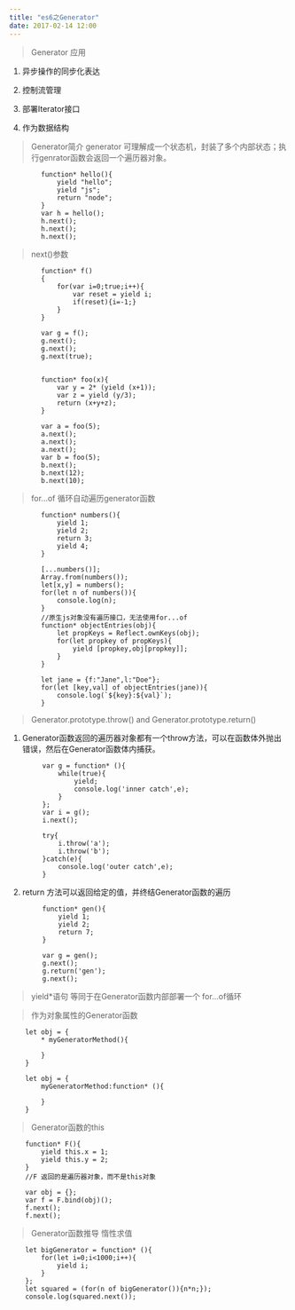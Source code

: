 ```yaml
---
title: "es6之Generator"
date: 2017-02-14 12:00
---
```


> Generator 应用

1. 异步操作的同步化表达

2. 控制流管理

3. 部署Iterator接口

4. 作为数据结构

> Generator简介 generator 可理解成一个状态机，封装了多个内部状态；执行genrator函数会返回一个遍历器对象。


            function* hello(){
                yield "hello";
                yield "js";
                return "node";
            }
            var h = hello();
            h.next();
            h.next();
            h.next();

> next()参数

            function* f()
            {
                for(var i=0;true;i++){
                    var reset = yield i;
                    if(reset){i=-1;}
                }
            }

            var g = f();
            g.next();
            g.next();
            g.next(true);


            function* foo(x){
                var y = 2* (yield (x+1));
                var z = yield (y/3);
                return (x+y+z);
            }

            var a = foo(5);
            a.next();
            a.next();
            a.next();
            var b = foo(5);
            b.next();
            b.next(12);
            b.next(10);

> for...of 循环自动遍历generator函数

            function* numbers(){
                yield 1;
                yield 2;
                return 3;
                yield 4;
            }

            [...numbers()];
            Array.from(numbers());
            let[x,y] = numbers();
            for(let n of numbers()){
                console.log(n);
            }
            //原生js对象没有遍历接口，无法使用for...of
            function* objectEntries(obj){
                let propKeys = Reflect.ownKeys(obj);
                for(let propkey of propKeys){
                    yield [propkey,obj[propkey]];
                }
            }

            let jane = {f:"Jane",l:"Doe"};
            for(let [key,val] of objectEntries(jane)){
                console.log(`${key}:${val}`);
            }

> Generator.prototype.throw() and  Generator.prototype.return()

1. Generator函数返回的遍历器对象都有一个throw方法，可以在函数体外抛出错误，然后在Generator函数体内捕获。 

            var g = function* (){
                while(true){
                    yield;
                    console.log('inner catch',e);
                }
            };
            var i = g();
            i.next();

            try{
                i.throw('a');
                i.throw('b');
            }catch(e){
                console.log('outer catch',e);
            }

2. return 方法可以返回给定的值，并终结Generator函数的遍历

            function* gen(){
                yield 1;
                yield 2;
                return 7;
            }

            var g = gen();
            g.next();
            g.return('gen');
            g.next();

> yield*语句 等同于在Generator函数内部部署一个 for...of循环



> 作为对象属性的Generator函数

        let obj = {
            * myGeneratorMethod(){
                
            }
        }

        let obj = {
            myGeneratorMethod:function* (){
                
            }
        }

> Generator函数的this

        function* F(){
            yield this.x = 1;
            yield this.y = 2;
        }
        //F 返回的是遍历器对象，而不是this对象

        var obj = {};
        var f = F.bind(obj)();
        f.next();
        f.next();

> Generator函数推导 惰性求值

        let bigGenerator = function* (){
            for(let i=0;i<1000;i++){
                yield i;
            }
        };
        let squared = (for(n of bigGenerator()){n*n;});
        console.log(squared.next());






